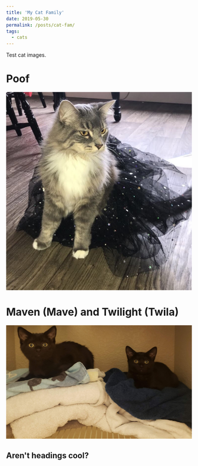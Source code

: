 ```yaml
---
title: 'My Cat Family'
date: 2019-05-30
permalink: /posts/cat-fam/
tags:
  - cats
---
```


Test cat images.

Poof
======
![Poof](./poof_dancer.JPG)


Maven (Mave) and Twilight (Twila)
======
![The Twins](./mave-and-twila.jpg)


Aren't headings cool?
------